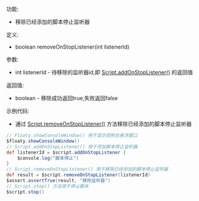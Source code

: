 功能:

+ 移除已经添加的脚本停止监听器

定义:

+ boolean removeOnStopListener(int listenerId)

参数:

+ int listenerId -
  待移除的监听器id,即 [Script.addOnStopListener()](/API/Script/Script/README.md?id=addOnStopListener)
  的返回值

返回值:

+ boolean - 移除成功返回true,失败返回false

示例代码:

+ 通过 [Script.removeOnStopListener()](/API/Script/Script/README.md?id=removeOnStopListener)
  方法移除已经添加的脚本停止监听器

```groovy
// Floaty.showConsoleWindow() 用于显示控制台悬浮窗口
$floaty.showConsoleWindow()
// Script.addOnStopListener() 用于添加脚本停止监听器
def listenerId = $script.addOnStopListener {
    $console.log("脚本停止")
}
// Script.removeOnStopListener() 用于移除已经添加的脚本停止监听器
def result = $script.removeOnStopListener(listenerId)
$assert.assertTrue(result, "移除监听器")
// Script.stop() 方法用于停止脚本
$script.stop()
```